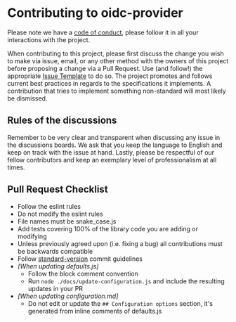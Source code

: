 # Contributing to oidc-provider

Please note we have a [code of conduct][coc], please follow it in all your interactions with the
project.

When contributing to this project, please first discuss the change you wish to make via issue,
email, or any other method with the owners of this project before proposing a change via a Pull
Request. Use (and follow!) the appropriate [Issue Template][new-issue] to do so. The project
promotes and follows current best practices in regards to the specifications it implements.
A contribution that tries to implement something non-standard will most likely be dismissed.

## Rules of the discussions

Remember to be very clear and transparent when discussing any issue in the discussions boards. We
ask that you keep the language to English and keep on track with the issue at hand. Lastly, please
be respectful of our fellow contributors and keep an exemplary level of professionalism at all
times.

## Pull Request Checklist

- Follow the eslint rules
- Do not modify the eslint rules
- File names must be snake_case.js
- Add tests covering 100% of the library code you are adding or modifying
- Unless previously agreed upon (i.e. fixing a bug) all contributions must be backwards compatible
- Follow [standard-version][standard-version] commit guidelines
- _[When updating defaults.js]_
  - Follow the block comment convention
  - Run `node ./docs/update-configuration.js` and include the resulting updates in your PR
- _[When updating configuration.md]_
  - Do not edit or update the `## Configuration options` section, it's generated from inline
    comments of defaults.js

[coc]: https://github.com/panva/node-oidc-provider/blob/master/CODE_OF_CONDUCT.md
[new-issue]: https://github.com/panva/node-oidc-provider/issues/new/choose
[standard-version]: https://github.com/conventional-changelog/standard-version
